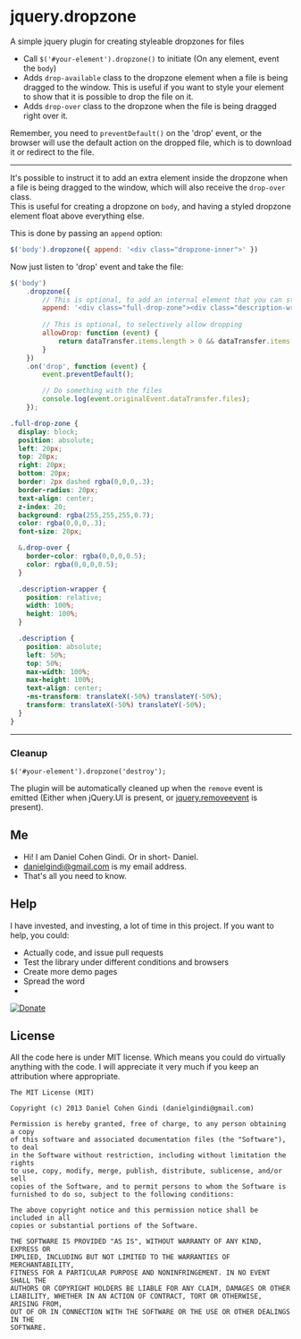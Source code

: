 # jquery.dropzone
A simple jquery plugin for creating styleable dropzones for files

* Call `$('#your-element').dropzone()` to initiate (On any element, event the `body`)
* Adds `drop-available` class to the dropzone element when a file is being dragged to the window. This is useful if you want to style your element to show that it is possible to drop the file on it.
* Adds `drop-over` class to the dropzone when the file is being dragged right over it.

Remember, you need to `preventDefault()` on the 'drop' event, or the browser will use the default action on the dropped file, which is to download it or redirect to the file.

---

It's possible to instruct it to add an extra element inside the dropzone when a file is being dragged to the window, 
which will also receive the `drop-over` class.  
This is useful for creating a dropzone on `body`, and having a styled dropzone element float above everything else.

This is done by passing an `append` option:

```javascript
$('body').dropzone({ append: '<div class="dropzone-inner">' })
```

Now just listen to 'drop' event and take the file:
```javascript
$('body')
    .dropzone({
        // This is optional, to add an internal element that you can style
        append: '<div class="full-drop-zone"><div class="description-wrapper"><div class="description">Release the file here...</div></div></div>',
        
        // This is optional, to selectively allow dropping
        allowDrop: function (event) {
            return dataTransfer.items.length > 0 && dataTransfer.items[0].kind === 'file';
        }
    })
    .on('drop', function (event) {
        event.preventDefault();

        // Do something with the files
        console.log(event.originalEvent.dataTransfer.files);
    });
```

```scss
.full-drop-zone {
  display: block;
  position: absolute;
  left: 20px;
  top: 20px;
  right: 20px;
  bottom: 20px;
  border: 2px dashed rgba(0,0,0,.3);
  border-radius: 20px;
  text-align: center;
  z-index: 20;
  background: rgba(255,255,255,0.7);
  color: rgba(0,0,0,.3);
  font-size: 20px;

  &.drop-over {
    border-color: rgba(0,0,0,0.5);
    color: rgba(0,0,0,0.5);
  }

  .description-wrapper {
    position: relative;
    width: 100%;
    height: 100%;
  }

  .description {
    position: absolute;
    left: 50%;
    top: 50%;
    max-width: 100%;
    max-height: 100%;
    text-align: center;
    -ms-transform: translateX(-50%) translateY(-50%);
    transform: translateX(-50%) translateY(-50%);
  }
}
```


---

### Cleanup

```
$('#your-element').dropzone('destroy');
```

The plugin will be automatically cleaned up when the `remove` event is emitted (Either when jQuery.UI is present, or [jquery.removeevent](https://github.com/danielgindi/jquery.removeevent) is present).

## Me
* Hi! I am Daniel Cohen Gindi. Or in short- Daniel.
* danielgindi@gmail.com is my email address.
* That's all you need to know.

## Help

I have invested, and investing, a lot of time in this project.
If you want to help, you could:
* Actually code, and issue pull requests
* Test the library under different conditions and browsers
* Create more demo pages
* Spread the word
* 
[![Donate](https://www.paypalobjects.com/en_US/i/btn/btn_donate_LG.gif)](https://www.paypal.com/cgi-bin/webscr?cmd=_s-xclick&hosted_button_id=45T5QNATLCPS2)


## License

All the code here is under MIT license. Which means you could do virtually anything with the code.
I will appreciate it very much if you keep an attribution where appropriate.

    The MIT License (MIT)
    
    Copyright (c) 2013 Daniel Cohen Gindi (danielgindi@gmail.com)
    
    Permission is hereby granted, free of charge, to any person obtaining a copy
    of this software and associated documentation files (the "Software"), to deal
    in the Software without restriction, including without limitation the rights
    to use, copy, modify, merge, publish, distribute, sublicense, and/or sell
    copies of the Software, and to permit persons to whom the Software is
    furnished to do so, subject to the following conditions:
    
    The above copyright notice and this permission notice shall be included in all
    copies or substantial portions of the Software.
    
    THE SOFTWARE IS PROVIDED "AS IS", WITHOUT WARRANTY OF ANY KIND, EXPRESS OR
    IMPLIED, INCLUDING BUT NOT LIMITED TO THE WARRANTIES OF MERCHANTABILITY,
    FITNESS FOR A PARTICULAR PURPOSE AND NONINFRINGEMENT. IN NO EVENT SHALL THE
    AUTHORS OR COPYRIGHT HOLDERS BE LIABLE FOR ANY CLAIM, DAMAGES OR OTHER
    LIABILITY, WHETHER IN AN ACTION OF CONTRACT, TORT OR OTHERWISE, ARISING FROM,
    OUT OF OR IN CONNECTION WITH THE SOFTWARE OR THE USE OR OTHER DEALINGS IN THE
    SOFTWARE.
